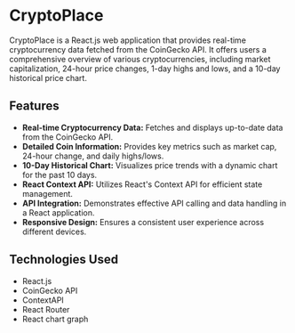 # CryptoPlace

CryptoPlace is a React.js web application that provides real-time cryptocurrency data fetched from the CoinGecko API. It offers users a comprehensive overview of various cryptocurrencies, including market capitalization, 24-hour price changes, 1-day highs and lows, and a 10-day historical price chart.

## Features

* **Real-time Cryptocurrency Data:** Fetches and displays up-to-date data from the CoinGecko API.
* **Detailed Coin Information:** Provides key metrics such as market cap, 24-hour change, and daily highs/lows.
* **10-Day Historical Chart:** Visualizes price trends with a dynamic chart for the past 10 days.
* **React Context API:** Utilizes React's Context API for efficient state management.
* **API Integration:** Demonstrates effective API calling and data handling in a React application.
* **Responsive Design:** Ensures a consistent user experience across different devices.

## Technologies Used

* React.js
* CoinGecko API
* ContextAPI
* React Router
* React chart graph




 
